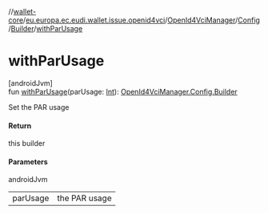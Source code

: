 //[wallet-core](../../../../../index.md)/[eu.europa.ec.eudi.wallet.issue.openid4vci](../../../index.md)/[OpenId4VciManager](../../index.md)/[Config](../index.md)/[Builder](index.md)/[withParUsage](with-par-usage.md)

# withParUsage

[androidJvm]\
fun [withParUsage](with-par-usage.md)(parUsage: [Int](https://kotlinlang.org/api/latest/jvm/stdlib/kotlin-stdlib/kotlin/-int/index.html)): [OpenId4VciManager.Config.Builder](index.md)

Set the PAR usage

#### Return

this builder

#### Parameters

androidJvm

| | |
|---|---|
| parUsage | the PAR usage |
